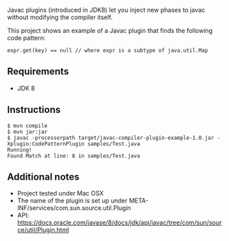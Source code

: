 Javac plugins (introduced in JDK8) let you inject new phases to javac without modifying the compiler itself.

This project shows an example of a Javac plugin that finds the following code pattern:

`
expr.get(key) == null // where expr is a subtype of java.util.Map
`

## Requirements

* JDK 8

## Instructions
```
$ mvn compile
$ mvn jar:jar
$ javac -processorpath target/javac-compiler-plugin-example-1.0.jar -Xplugin:CodePatternPlugin samples/Test.java 
Running!
Found Match at line: 8 in samples/Test.java
```

## Additional notes

* Project tested under Mac OSX
* The name of the plugin is set up under META-INF/services/com.sun.source.util.Plugin
* API: https://docs.oracle.com/javase/8/docs/jdk/api/javac/tree/com/sun/source/util/Plugin.html